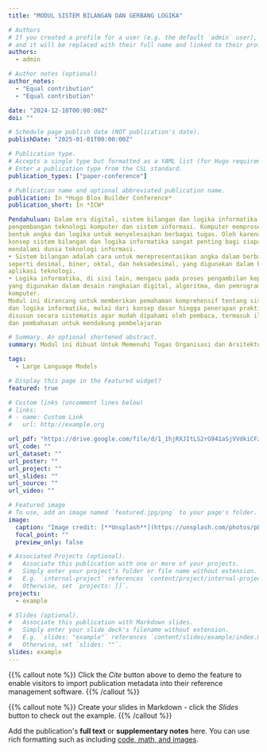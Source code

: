 ```yaml
---
title: "MODUL SISTEM BILANGAN DAN GERBANG LOGIKA"

# Authors
# If you created a profile for a user (e.g. the default `admin` user), write the username (folder name) here
# and it will be replaced with their full name and linked to their profile.
authors:
  - admin

# Author notes (optional)
author_notes:
  - "Equal contribution"
  - "Equal contribution"

date: "2024-12-10T00:00:00Z"
doi: ""

# Schedule page publish date (NOT publication's date).
publishDate: "2025-01-01T00:00:00Z"

# Publication type.
# Accepts a single type but formatted as a YAML list (for Hugo requirements).
# Enter a publication type from the CSL standard.
publication_types: ["paper-conference"]

# Publication name and optional abbreviated publication name.
publication: In *Hugo Blox Builder Conference*
publication_short: In *ICW*

Pendahuluan: Dalam era digital, sistem bilangan dan logika informatika menjadi landasan utama dalam
pengembangan teknologi komputer dan sistem informasi. Komputer memproses data dalam
bentuk angka dan logika untuk menyelesaikan berbagai tugas. Oleh karena itu, memahami
konsep sistem bilangan dan logika informatika sangat penting bagi siapa saja yang ingin
mendalami dunia teknologi informasi.
• Sistem bilangan adalah cara untuk merepresentasikan angka dalam berbagai basis,
seperti desimal, biner, oktal, dan heksadesimal, yang digunakan dalam berbagai
aplikasi teknologi.
• Logika informatika, di sisi lain, mengacu pada proses pengambilan keputusan logis
yang digunakan dalam desain rangkaian digital, algoritma, dan pemrograman
komputer.
Modul ini dirancang untuk memberikan pemahaman komprehensif tentang sistem bilangan
dan logika informatika, mulai dari konsep dasar hingga penerapan praktisnya. Setiap bab
disusun secara sistematis agar mudah dipahami oleh pembaca, termasuk ilustrasi, contoh soal,
dan pembahasan untuk mendukung pembelajaran

# Summary. An optional shortened abstract.
summary: Modul ini dibuat Untuk Memenuhi Tugas Organisasi dan Arsitektur Komputer

tags:
  - Large Language Models

# Display this page in the Featured widget?
featured: true

# Custom links (uncomment lines below)
# links:
# - name: Custom Link
#   url: http://example.org

url_pdf: "https://drive.google.com/file/d/1_1hjRXJItLS2rG941aSjVVdkiCFzVXvU/view?usp=sharing"
url_code: ""
url_dataset: ""
url_poster: ""
url_project: ""
url_slides: ""
url_source: ""
url_video: ""

# Featured image
# To use, add an image named `featured.jpg/png` to your page's folder.
image:
  caption: "Image credit: [**Unsplash**](https://unsplash.com/photos/pLCdAaMFLTE)"
  focal_point: ""
  preview_only: false

# Associated Projects (optional).
#   Associate this publication with one or more of your projects.
#   Simply enter your project's folder or file name without extension.
#   E.g. `internal-project` references `content/project/internal-project/index.md`.
#   Otherwise, set `projects: []`.
projects:
  - example

# Slides (optional).
#   Associate this publication with Markdown slides.
#   Simply enter your slide deck's filename without extension.
#   E.g. `slides: "example"` references `content/slides/example/index.md`.
#   Otherwise, set `slides: ""`.
slides: example
---
```


{{% callout note %}}
Click the _Cite_ button above to demo the feature to enable visitors to import publication metadata into their reference management software.
{{% /callout %}}

{{% callout note %}}
Create your slides in Markdown - click the _Slides_ button to check out the example.
{{% /callout %}}

Add the publication's **full text** or **supplementary notes** here. You can use rich formatting such as including [code, math, and images](https://docs.hugoblox.com/content/writing-markdown-latex/).

